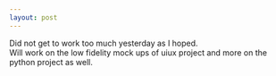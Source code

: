 ```yaml
---
layout: post
---
```

  

Did not get to work too much yesterday as I hoped.  
Will work on the low fidelity mock ups of uiux project and more on the python project as well.  